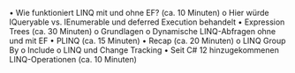 • Wie funktioniert LINQ mit und ohne EF? (ca. 10 Minuten)
  o Hier würde IQueryable vs. IEnumerable und deferred Execution behandelt
• Expression Trees (ca. 30 Minuten)
  o Grundlagen
  o Dynamische LINQ-Abfragen ohne und mit EF
• PLINQ (ca. 15 Minuten)
• Recap (ca. 20 Minuten)
  o LINQ Group By
  o Include
  o LINQ und Change Tracking
• Seit C# 12 hinzugekommenen LINQ-Operationen (ca. 10 Minuten)
